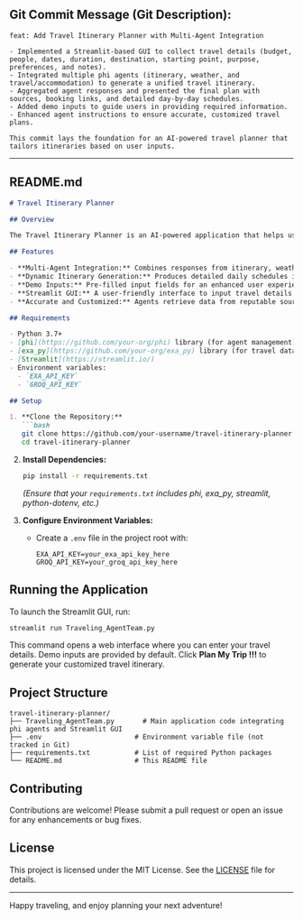 ## Git Commit Message (Git Description):

```
feat: Add Travel Itinerary Planner with Multi-Agent Integration

- Implemented a Streamlit-based GUI to collect travel details (budget, people, dates, duration, destination, starting point, purpose, preferences, and notes).
- Integrated multiple phi agents (itinerary, weather, and travel/accommodation) to generate a unified travel itinerary.
- Aggregated agent responses and presented the final plan with sources, booking links, and detailed day-by-day schedules.
- Added demo inputs to guide users in providing required information.
- Enhanced agent instructions to ensure accurate, customized travel plans.

This commit lays the foundation for an AI-powered travel planner that tailors itineraries based on user inputs.
```

---

## README.md

```markdown
# Travel Itinerary Planner

## Overview

The Travel Itinerary Planner is an AI-powered application that helps users create customized travel plans. Using a multi-agent system built on the phi framework and Streamlit for the GUI, the application aggregates information from specialized agents (itinerary, weather, and travel/accommodation) to generate a detailed, day-by-day travel plan. The system tailors recommendations based on user inputs such as budget, number of people, travel dates, duration, destination, starting location, travel purpose, preferences, and additional notes.

## Features

- **Multi-Agent Integration:** Combines responses from itinerary, weather, and travel/accommodation agents.
- **Dynamic Itinerary Generation:** Produces detailed daily schedules including transportation options, accommodations, activities, and weather forecasts.
- **Demo Inputs:** Pre-filled input fields for an enhanced user experience and easier testing.
- **Streamlit GUI:** A user-friendly interface to input travel details and view the generated itinerary.
- **Accurate and Customized:** Agents retrieve data from reputable sources and include booking links, estimated costs, and source references.

## Requirements

- Python 3.7+
- [phi](https://github.com/your-org/phi) library (for agent management)
- [exa_py](https://github.com/your-org/exa_py) library (for travel data extraction)
- [Streamlit](https://streamlit.io/)
- Environment variables:
  - `EXA_API_KEY`
  - `GROQ_API_KEY`

## Setup

1. **Clone the Repository:**
   ```bash
   git clone https://github.com/your-username/travel-itinerary-planner.git
   cd travel-itinerary-planner
   ```

2. **Install Dependencies:**
   ```bash
   pip install -r requirements.txt
   ```
   *(Ensure that your `requirements.txt` includes phi, exa_py, streamlit, python-dotenv, etc.)*

3. **Configure Environment Variables:**
   - Create a `.env` file in the project root with:
     ```
     EXA_API_KEY=your_exa_api_key_here
     GROQ_API_KEY=your_groq_api_key_here
     ```

## Running the Application

To launch the Streamlit GUI, run:
```bash
streamlit run Traveling_AgentTeam.py
```
This command opens a web interface where you can enter your travel details. Demo inputs are provided by default. Click **Plan My Trip !!!** to generate your customized travel itinerary.

## Project Structure

```
travel-itinerary-planner/
├── Traveling_AgentTeam.py       # Main application code integrating phi agents and Streamlit GUI
├── .env                       # Environment variable file (not tracked in Git)
├── requirements.txt           # List of required Python packages
└── README.md                  # This README file
```

## Contributing

Contributions are welcome! Please submit a pull request or open an issue for any enhancements or bug fixes.

## License

This project is licensed under the MIT License. See the [LICENSE](LICENSE) file for details.

---

Happy traveling, and enjoy planning your next adventure!
```

